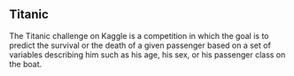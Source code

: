 ## Titanic

The Titanic challenge on Kaggle is a competition in which the goal is to predict the survival or the death of a given passenger based on a set of variables describing him such as his age, his sex, or his passenger class on the boat.
